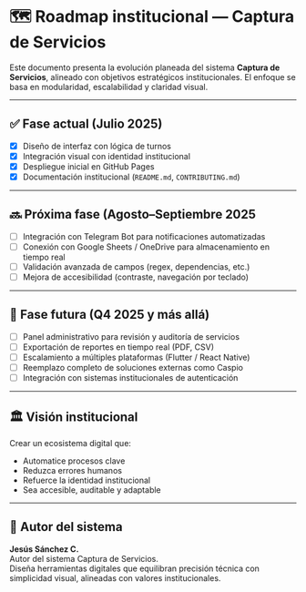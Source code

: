 # 🗺️ Roadmap institucional — Captura de Servicios

Este documento presenta la evolución planeada del sistema **Captura de Servicios**, alineado con objetivos estratégicos institucionales. El enfoque se basa en modularidad, escalabilidad y claridad visual.

---

## ✅ Fase actual (Julio 2025)

- [x] Diseño de interfaz con lógica de turnos
- [x] Integración visual con identidad institucional
- [x] Despliegue inicial en GitHub Pages
- [x] Documentación institucional (`README.md`, `CONTRIBUTING.md`)

---

## 🔜 Próxima fase (Agosto–Septiembre 2025
- [ ] Integración con Telegram Bot para notificaciones automatizadas
- [ ] Conexión con Google Sheets / OneDrive para almacenamiento en tiempo real
- [ ] Validación avanzada de campos (regex, dependencias, etc.)
- [ ] Mejora de accesibilidad (contraste, navegación por teclado)

---

## 🚀 Fase futura (Q4 2025 y más allá)

- [ ] Panel administrativo para revisión y auditoría de servicios
- [ ] Exportación de reportes en tiempo real (PDF, CSV)
- [ ] Escalamiento a múltiples plataformas (Flutter / React Native)
- [ ] Reemplazo completo de soluciones externas como Caspio
- [ ] Integración con sistemas institucionales de autenticación

---

## 🏛️ Visión institucional

Crear un ecosistema digital que:

- Automatice procesos clave
- Reduzca errores humanos
- Refuerce la identidad institucional
- Sea accesible, auditable y adaptable

---

## 👤 Autor del sistema

**Jesús Sánchez C.**  
Autor del sistema Captura de Servicios.  
Diseña herramientas digitales que equilibran precisión técnica con simplicidad visual, alineadas con valores institucionales.

